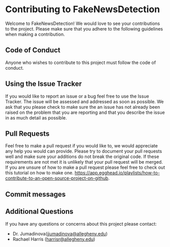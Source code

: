 # Contributing to FakeNewsDetection

Welcome to FakeNewsDetection! We would love to see your contributions to the project. Please make sure that you adhere to the following guidelines when making a contribution.

## Code of Conduct

Anyone who wishes to contribute to this project must follow the code of conduct.

## Using the Issue Tracker

If you would like to report an issue or a bug feel free to use the Issue Tracker. The issue will be assessed and addressed as soon as possible. We ask that you please check to make sure the an issue has not already been raised on the problem that you are reporting and that you describe the issue in as much detail as possible.

## Pull Requests

Feel free to make a pull request if you would like to, we would appreciate any help you would can provide. Please try to document your pull requests well and make sure your additions do not break the original code. If these requirements are not met it is unlikely that your pull request will be merged. If you are unsure of how to make a pull request please feel free to check out this tutorial on how to make one. https://app.egghead.io/playlists/how-to-contribute-to-an-open-source-project-on-github.

## Commit messages

## Additional Questions

If you have any questions or concerns about this project please contact:

- Dr. Jumadinova(jjumadinova@allegheny.edu)
- Rachael Harris (harrisr@allegheny.edu)
